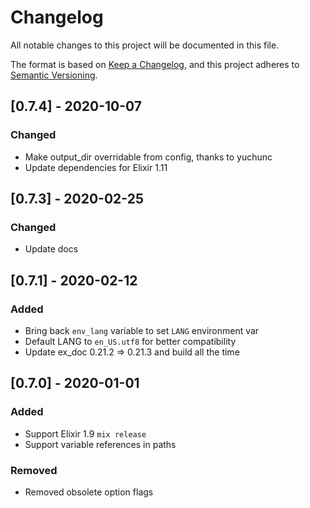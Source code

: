 # Changelog
All notable changes to this project will be documented in this file.

The format is based on [Keep a Changelog](https://keepachangelog.com/en/1.0.0/),
and this project adheres to [Semantic Versioning](https://semver.org/spec/v2.0.0.html).

## [0.7.4] - 2020-10-07
### Changed
- Make output_dir overridable from config, thanks to yuchunc
- Update dependencies for Elixir 1.11

## [0.7.3] - 2020-02-25
### Changed
- Update docs

## [0.7.1] - 2020-02-12
### Added
- Bring back `env_lang` variable to set `LANG` environment var
- Default LANG to `en_US.utf8` for better compatibility
- Update ex_doc 0.21.2 => 0.21.3 and build all the time

## [0.7.0] - 2020-01-01
### Added
- Support Elixir 1.9 `mix release`
- Support variable references in paths

### Removed
- Removed obsolete option flags

